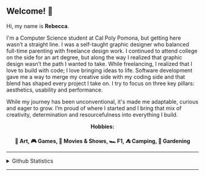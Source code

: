 ## Welcome! 👋
Hi, my name is <strong>Rebecca</strong>.

I'm a Computer Science student at Cal Poly Pomona, but getting here wasn’t a straight line. I was a self-taught graphic designer who balanced full-time parenting with freelance design work. I continued to attend college on the side for an art degree, but along the way I realized that graphic design wasn’t the path I wanted to take. While freelancing, I realized that I love to build with code; I love bringing ideas to life. Software development gave me a way to merge my creative side with my coding side and that blend has shaped every project I take on. I try to focus on three key pillars: aesthetics, usability and performance.

While my journey has been unconventional, it's made me adaptable, curious and eager to grow. I’m proud of where I started and I bring that mix of creativity, determination and resourcefulness into everything I build.

<p align="center"><strong>Hobbies:</strong></p>
<p align="center"><strong>🎨 Art, 🎮 Games, 🎥 Movies & Shows, 🏎️ F1, ⛺ Camping, 🌱 Gardening</strong></p>
<hr>
  <details>
    <summary>Github Statistics</summary>
      <a href="https://github.com/anuraghazra/github-readme-stats">
        <img height=150 align="center" src="https://github-readme-stats.vercel.app/api/top-langs?username=rebeccals1&layout=compact&langs_count=8&card_width=320" />
      </a>
      <a href="https://github.com/anuraghazra/convoychat">
        <img height=150 align="center" src="https://github-readme-stats.vercel.app/api?username=rebeccals1" />
      </a>
  </details>
<hr>
